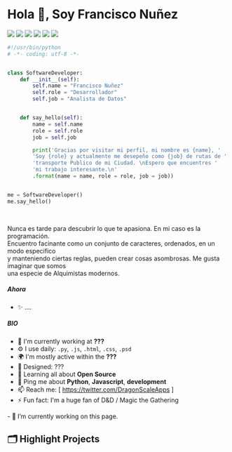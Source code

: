 
<h1>Hola 👋, Soy Francisco Nuñez</h1>

![](https://komarev.com/ghpvc/?username=FranciscoNunezH)
![](https://img.shields.io/badge/Editor-VS_Code-informational?style=flat&logo=visual-studio-code&logoColor=white&color=6aa6f8)
![](https://img.shields.io/badge/Code-Python-informational?style=flat&logo=python&logoColor=white&color=6aa6f8)
![](https://img.shields.io/badge/Code-JavaScript-informational?style=flat&logo=javascript&logoColor=white&color=6aa6f8)
![](https://img.shields.io/badge/Tools-Docker-informational?style=flat&logo=docker&logoColor=white&color=6aa6f8)
![](https://img.shields.io/badge/Tools-Kubernetes-informational?style=flat&logo=kubernetes&logoColor=white&color=6aa6f8)

```python
#!/usr/bin/python
# -*- coding: utf-8 -*-


class SoftwareDeveloper:
    def __init__(self):
        self.name = "Francisco Nuñez"
        self.role = "Desarrollador"
        self.job = "Analista de Datos"


    def say_hello(self):
        name = self.name
        role = self.role
        job = self.job

        print('Gracias por visitar mi perfil, mi nombre es {name}, '
        'Soy {role} y actualmente me desepeño como {job} de rutas de '
        'transporte Publico de mi Ciudad. \nEspero que encuentres '
        'mi trabajo interesante.\n'
        .format(name = name, role = role, job = job))


me = SoftwareDeveloper()
me.say_hello()
```

<br>
<p>Nunca es tarde para descubrir lo que te apasiona. En mi caso es la programación.<br>
Encuentro facinante como un conjunto de caracteres, ordenados, en un modo especifico <br>
y manteniendo ciertas reglas, pueden crear cosas asombrosas. Me gusta imaginar que somos <br>
una especie de Alquimistas modernos.
    
##### Ahora

- ✨ ....


##### BIO

- 🏢 I'm currently working at **???**
- ⚙️ I use daily: `.py`, `.js`, `.html`, `.css`, `.psd`
- 🌍 I'm mostly active within the **???**
- 💅 Designed: ???
- 🌱 Learning all about **Open Source**
- 💬 Ping me about **Python**, **Javascript**, **development**
- 📫 Reach me: [ https://twitter.com/DragonScaleApps ]
- ⚡️ Fun fact: I'm a huge fan of D&D / Magic the Gathering

<p> - 🔭 I’m currently working on this page. </p>


## 🗂️ Highlight Projects














